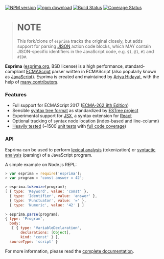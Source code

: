 [![NPM version](https://img.shields.io/npm/v/esprima.svg)](https://www.npmjs.com/package/@gerhobbelt/esprima)
[![npm download](https://img.shields.io/npm/dm/esprima.svg)](https://www.npmjs.com/package/@gerhobbelt/esprima)
[![Build Status](https://img.shields.io/travis/GerHobbelt/esprima/master.svg)](https://travis-ci.org/GerHobbelt/esprima)
[![Coverage Status](https://img.shields.io/codecov/c/github/GerHobbelt/esprima/master.svg)](https://codecov.io/github/GerHobbelt/esprima)

>
> # NOTE
>
> This fork/clone of `esprima` tracks the original closely, but adds support for 
> parsing [JISON](https://github.com/GerHobbelt/jison) action code blocks, which
> MAY contain JISON-specific identifiers in the JavaScript code, e.g. `$1`, `@1`,
> `#1` and `#ID#`.
>
 
**Esprima** ([esprima.org](http://esprima.org), BSD license) is a high performance,
standard-compliant [ECMAScript](http://www.ecma-international.org/publications/standards/Ecma-262.htm)
parser written in ECMAScript (also popularly known as
[JavaScript](https://en.wikipedia.org/wiki/JavaScript)).
Esprima is created and maintained by [Ariya Hidayat](https://twitter.com/ariyahidayat),
with the help of [many contributors](https://github.com/GerHobbelt/esprima/contributors).

### Features

- Full support for ECMAScript 2017 ([ECMA-262 8th Edition](http://www.ecma-international.org/publications/standards/Ecma-262.htm))
- Sensible [syntax tree format](https://github.com/estree/estree/blob/master/es5.md) as standardized by [ESTree project](https://github.com/estree/estree)
- Experimental support for [JSX](https://facebook.github.io/jsx/), a syntax extension for [React](https://facebook.github.io/react/)
- Optional tracking of syntax node location (index-based and line-column)
- [Heavily tested](http://esprima.org/test/ci.html) (~1500 [unit tests](https://github.com/GerHobbelt/esprima/tree/master/test/fixtures) with [full code coverage](https://codecov.io/github/GerHobbelt/esprima))

### API

Esprima can be used to perform [lexical analysis](https://en.wikipedia.org/wiki/Lexical_analysis) (tokenization) or [syntactic analysis](https://en.wikipedia.org/wiki/Parsing) (parsing) of a JavaScript program.

A simple example on Node.js REPL:

```javascript
> var esprima = require('esprima');
> var program = 'const answer = 42';

> esprima.tokenize(program);
[ { type: 'Keyword', value: 'const' },
  { type: 'Identifier', value: 'answer' },
  { type: 'Punctuator', value: '=' },
  { type: 'Numeric', value: '42' } ]
  
> esprima.parse(program);
{ type: 'Program',
  body:
   [ { type: 'VariableDeclaration',
       declarations: [Object],
       kind: 'const' } ],
  sourceType: 'script' }
```

For more information, please read the [complete documentation](http://esprima.org/doc).
